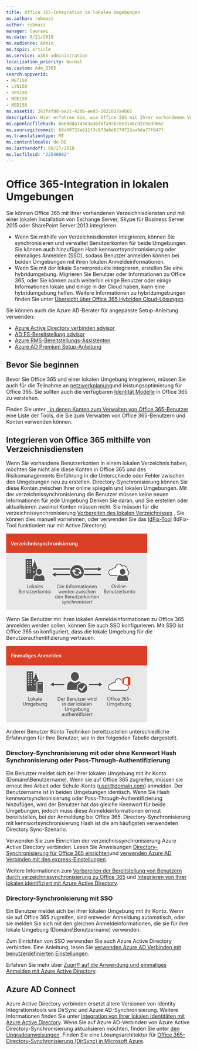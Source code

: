 ```yaml
---
title: Office 365-Integration in lokalen Umgebungen
ms.author: robmazz
author: robmazz
manager: laurawi
ms.date: 8/21/2018
ms.audience: Admin
ms.topic: article
ms.service: o365-administration
localization_priority: Normal
ms.custom: Adm_O365
search.appverid:
- MET150
- LYN150
- SPS150
- MOE150
- MED150
ms.assetid: 263faf8d-aa21-428b-aed3-2021837a4b65
description: Hier erfahren Sie, wie Office 365 mit Ihrer vorhandenen Verzeichnisdiensten integriert.
ms.openlocfilehash: b660dda74303a3bf0fa92bc8e3146cd2c9add662
ms.sourcegitcommit: 69d60723e611f3c973a6d6779722aa9da77f647f
ms.translationtype: MT
ms.contentlocale: de-DE
ms.lasthandoff: 08/27/2018
ms.locfileid: "22540882"
---
```

# <a name="office-365-integration-with-on-premises-environments"></a>Office 365-Integration in lokalen Umgebungen

Sie können Office 365 mit Ihrer vorhandenen Verzeichnisdiensten und mit einer lokalen Installation von Exchange Server, Skype für Business Server 2015 oder SharePoint Server 2013 integrieren.
  
 - Wenn Sie mithilfe von Verzeichnisdiensten integrieren, können Sie synchronisieren und verwaltet Benutzerkonten für beide Umgebungen. Sie können auch hinzufügen Hash kennwortsynchronisierung oder einmaliges Anmelden (SSO), sodass Benutzer anmelden können bei beiden Umgebungen mit ihren lokalen Anmeldeinformationen.
 - Wenn Sie mit der lokale Serverprodukte integrieren, erstellen Sie eine hybridumgebung. Migrieren Sie Benutzer oder Informationen zu Office 365, oder Sie können auch weiterhin einige Benutzer oder einige Informationen lokale und einige in der Cloud haben, kann eine hybridumgebung helfen. Weitere Informationen zu hybridumgebungen finden Sie unter [Übersicht über Office 365 Hybriden Cloud-Lösungen](https://support.office.com/article/59616fab-acdb-40e9-b414-cf0c965c80b7).

Sie können auch die Azure AD-Berater für angepasste Setup-Anleitung verwenden:
- [Azure Active Directory verbinden advisor](https://aka.ms/aadconnectpwsync)
- [AD FS-Bereitstellung advisor](https://aka.ms/adfsguidance)
- [Azure RMS-Bereitstellungs-Assistenten](https://aka.ms/azuremsguidance)
- [Azure AD Premium Setup-Anleitung](https://aka.ms/aadpguidance)
   
## <a name="before-you-begin"></a>Bevor Sie beginnen
Bevor Sie Office 365 und einer lokalen Umgebung integrieren, müssen Sie auch für die Teilnahme an [netzwerkplanung](network-planning-and-performance.md)und leistungsoptimierung für Office 365. Sie sollten auch die verfügbaren [Identität Modelle](about-office-365-identity.md) in Office 365 zu verstehen. 

Finden Sie unter [, in denen Konten zum Verwalten von Office 365-Benutzer](manage-office-365-accounts.md) eine Liste der Tools, die Sie zum Verwalten von Office 365-Benutzern und Konten verwenden können. 
  
## <a name="integrate-office-365-with-directory-services"></a>Integrieren von Office 365 mithilfe von Verzeichnisdiensten
Wenn Sie vorhandene Benutzerkonten in einem lokalen Verzeichnis haben, möchten Sie nicht alle diese Konten in Office 365 und des Risikomanagements Einführung in die Unterschiede oder Fehler zwischen den Umgebungen neu zu erstellen. Directory-Synchronisierung können Sie diese Konten zwischen Ihrer online spiegeln und lokalen Umgebungen. Mit der verzeichnissynchronisierung die Benutzer müssen keine neuen Informationen für jede Umgebung Denken Sie daran, und Sie erstellen oder aktualisieren zweimal Konten müssen nicht. Sie müssen für die verzeichnissynchronisierung [Vorbereiten des lokalen Verzeichnisses](prepare-for-directory-synchronization.md) , Sie können dies manuell vornehmen, oder verwenden Sie das [IdFix-Tool](install-and-run-idfix.md) (IdFix-Tool funktioniert nur mit Active Directory). 
  
![Mit der lokalen und online Benutzerkontoinformationen synchronisiert halten Directory-Synchronisierung](media/a64af0d0-9be6-46b1-8727-277e683abf5e.png)
  
Wenn Sie Benutzer mit ihren lokalen Anmeldeinformationen zu Office 365 anmelden werden sollen, können Sie auch SSO konfigurieren. Mit SSO ist Office 365 so konfiguriert, dass die lokale Umgebung für die Benutzerauthentifizierung vertrauen.
  
![Einmaliges Anmelden ist dasselbe Konto in der lokalen und online-Umgebung verfügbaren](media/d76235f2-8a53-405e-b8ef-dfa4cfc208b8.png)
  
Anderer Benutzer Konto Techniken bereitzustellen unterschiedliche Erfahrungen für Ihre Benutzer, wie in der folgenden Tabelle dargestellt.
 
### <a name="directory-synchronization-with-or-without-password-hash-synchronization-or-pass-through-authentication"></a>**Directory-Synchronisierung mit oder ohne Kennwort Hash Synchronisierung oder Pass-Through-Authentifizierung**
Ein Benutzer meldet sich bei ihrer lokalen Umgebung mit ihr Konto (Domäne\Benutzername). Wenn sie auf Office 365 zugreifen, müssen sie erneut ihre Arbeit oder Schule-Konto (user@domain.com) anmelden. Der Benutzername ist in beiden Umgebungen identisch. Wenn Sie Hash kennwortsynchronisierung oder Pass-Through-Authentifizierung hinzufügen, wird der Benutzer hat das gleiche Kennwort für beide Umgebungen, jedoch muss diese Anmeldeinformationen erneut bereitstellen, bei der Anmeldung bei Office 365. Directory-Synchronisierung mit kennwortsynchronisierung Hash ist die am häufigsten verwendeten Directory Sync-Szenario.

Verwenden Sie zum Einrichten der verzeichnissynchronisierung Azure Active Directory verbinden. Lesen Sie Anweisungen [Directory-Synchronisierung für Office 365 einrichten](set-up-directory-synchronization.md)und [verwenden Azure AD Verbinden mit den express-Einstellungen](https://go.microsoft.com/fwlink/p/?LinkId=698537).

Weitere Informationen zum [Vorbereiten der Bereitstellung von Benutzern durch verzeichnissynchronisierung zu Office 365](prepare-for-directory-synchronization.md) und [Integrieren von Ihrer lokalen identifiziert mit Azure Active Directory](https://go.microsoft.com/fwlink/?LinkId=518101).

### <a name="directory-synchronization-with-sso"></a>**Directory-Synchronisierung mit SSO**
Ein Benutzer meldet sich bei ihrer lokalen Umgebung mit ihr Konto. Wenn sie auf Office 365 zugreifen, sind entweder Anmeldung automatisch, oder sie melden Sie sich mit den gleichen Anmeldeinformationen, die sie für ihre lokale Umgebung (Domäne\Benutzername) verwenden.

Zum Einrichten von SSO verwenden Sie auch Azure Active Directory verbinden. Eine Anleitung, lesen Sie [verwenden Azure AD Verbinden mit benutzerdefinierten Einstellungen](https://go.microsoft.com/fwlink/p/?LinkID=698430).

Erfahren Sie mehr über [Zugriff auf die Anwendung und einmaliges Anmelden mit Azure Active Directory](https://go.microsoft.com/fwlink/p/?LinkId=698604).

## <a name="azure-ad-connect"></a>Azure AD Connect
Azure Active Directory verbinden ersetzt ältere Versionen von Identity Integrationstools wie DirSync und Azure AD-Synchronisierung. Weitere Informationen finden Sie unter [Integration von Ihrer lokalen Identitäten mit Azure Active Directory](https://go.microsoft.com/fwlink/p/?LinkId=527969). Wenn Sie auf Azure AD-Verbinden von Azure Active Directory-Synchronisierung aktualisieren möchten, finden Sie unter [den Upgradeanweisungen](https://go.microsoft.com/fwlink/p/?LinkId=733240). Finden Sie eine Lösungsarchitektur für [Office 365-Directory-Synchronisierung (DirSync) in Microsoft Azure](https://go.microsoft.com/fwlink/?LinkId=517887).